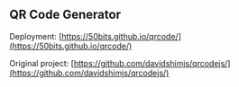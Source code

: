 ## QR Code Generator
Deployment: [https://50bits.github.io/qrcode/](https://50bits.github.io/qrcode/)

Original project: [https://github.com/davidshimjs/qrcodejs/](https://github.com/davidshimjs/qrcodejs/)
